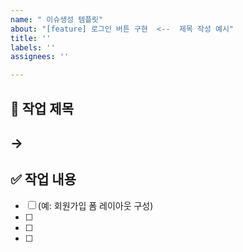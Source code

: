 ```yaml
---
name: " 이슈생성 템플릿"
about: "[feature] 로그인 버튼 구현  <--  제목 작성 예시"
title: ''
labels: ''
assignees: ''

---
```


## 🎯 작업 제목
-> 
---

## ✅ 작업 내용
- [ ] (예: 회원가입 폼 레이아웃 구성)
- [ ] 
- [ ] 
- [ ]
